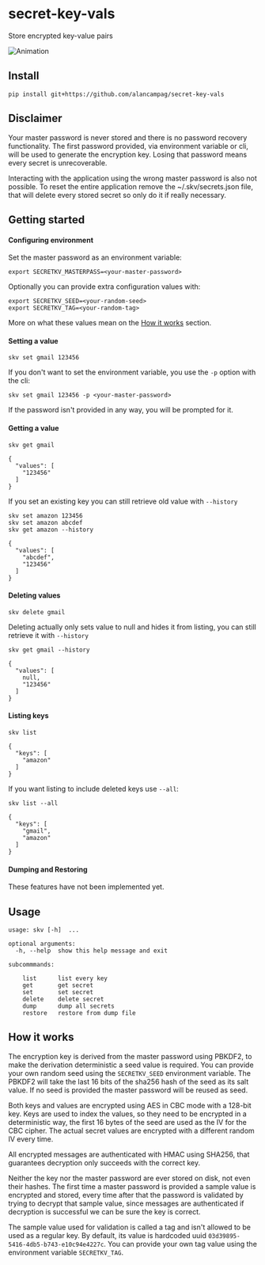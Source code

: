 # secret-key-vals

Store encrypted key-value pairs

![Animation](https://user-images.githubusercontent.com/56612310/189370734-0d816f85-ebbe-4751-8cf3-96cd354e0992.gif)



## Install

```
pip install git+https://github.com/alancampag/secret-key-vals
```

## Disclaimer

Your master password is never stored and there is no password recovery functionality. The first password provided, via environment variable or cli, will be used to generate the encryption key. Losing that password means every secret is unrecoverable.

Interacting with the application using the wrong master password is also not possible. To reset the entire application remove the ~/.skv/secrets.json file, that will delete every stored secret so only do it if really necessary.


## Getting started

#### Configuring environment
Set the master password as an environment variable:
```
export SECRETKV_MASTERPASS=<your-master-password>
```
Optionally you can provide extra configuration values with:
```
export SECRETKV_SEED=<your-random-seed>
export SECRETKV_TAG=<your-random-tag>
```
More on what these values mean on the [How it works](#how-it-works) section.

#### Setting a value
```
skv set gmail 123456
```
If you don't want to set the environment variable, you use the `-p` option with the cli:
```
skv set gmail 123456 -p <your-master-password>
```
If the password isn't provided in any way, you will be prompted for it.

#### Getting a value
```
skv get gmail
```
```
{
  "values": [
    "123456"
  ]
}
```
If you set an existing key you can still retrieve old value with `--history`
```
skv set amazon 123456
skv set amazon abcdef
skv get amazon --history
```
```
{
  "values": [
    "abcdef",
    "123456"
  ]
}

```
#### Deleting values
```
skv delete gmail
```
Deleting actually only sets value to null and hides it from listing, you can still retrieve it with `--history`
```
skv get gmail --history
```
```
{
  "values": [
    null,
    "123456"
  ]
}
```

#### Listing keys
```
skv list
```
```
{
  "keys": [
    "amazon"
  ]
}
```
If you want listing to include deleted keys use `--all`:
```
skv list --all
```
```
{
  "keys": [
    "gmail",
    "amazon"
  ]
}
```

#### Dumping and Restoring
These features have not been implemented yet.

## Usage

```
usage: skv [-h]  ...

optional arguments:
  -h, --help  show this help message and exit

subcommmands:
  
    list      list every key
    get       get secret
    set       set secret
    delete    delete secret
    dump      dump all secrets
    restore   restore from dump file
```

## How it works

The encryption key is derived from the master password using PBKDF2, to make the derivation deterministic a seed value is required. You can provide your own random seed using the `SECRETKV_SEED` environment variable. The PBKDF2 will take the last 16 bits of the sha256 hash of the seed as its salt value. If no seed is provided the master password will be reused as seed.

Both keys and values are encrypted using AES in CBC mode with a 128-bit key. Keys are used to index the values, so they need to be encrypted in a deterministic way, the first 16 bytes of the seed are used as the IV for the CBC cipher. The actual secret values are encrypted with a different random IV every time.

All encrypted messages are authenticated with HMAC using SHA256, that guarantees decryption only succeeds with the correct key.

Neither the key nor the master password are ever stored on disk, not even their hashes. The first time a master password is provided a sample value is encrypted and stored, every time after that the password is validated by trying to decrypt that sample value, since messages are authenticated if decryption is successful we can be sure the key is correct.

The sample value used for validation is called a tag and isn't allowed to be used as a regular key. By default, its value is hardcoded uuid `03d39895-5416-4db5-b743-e10c94e4227c`. You can provide your own tag value using the environment variable `SECRETKV_TAG`.
